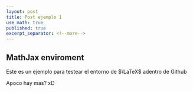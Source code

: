 ```yaml
---
layout: post
title: Post ejemplo 1
use_math: true
published: true
excerpt_separator: <!--more-->
---
```


## MathJax enviroment

Este es un ejemplo para testear el entorno de $\LaTeX$ adentro de Github


<!--more-->

Apoco hay mas? xD


